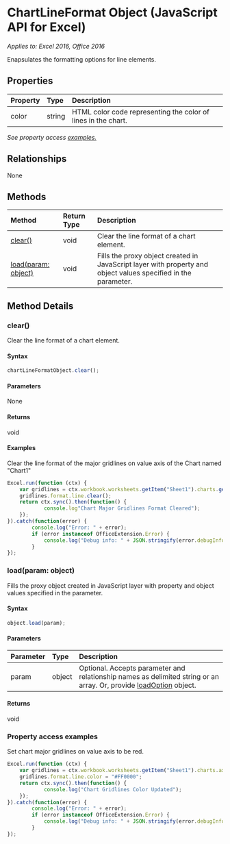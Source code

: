 # ChartLineFormat Object (JavaScript API for Excel)

_Applies to: Excel 2016, Office 2016_

Enapsulates the formatting options for line elements.

## Properties

| Property	   | Type	|Description
|:---------------|:--------|:----------|
|color|string|HTML color code representing the color of lines in the chart.|

_See property access [examples.](#property-access-examples)_

## Relationships
None


## Methods

| Method		   | Return Type	|Description|
|:---------------|:--------|:----------|
|[clear()](#clear)|void|Clear the line format of a chart element.|
|[load(param: object)](#loadparam-object)|void|Fills the proxy object created in JavaScript layer with property and object values specified in the parameter.|

## Method Details


### clear()
Clear the line format of a chart element.

#### Syntax
```js
chartLineFormatObject.clear();
```

#### Parameters
None

#### Returns
void

#### Examples

Clear the line format of the major gridlines on value axis of the Chart named "Chart1"

```js
Excel.run(function (ctx) { 
	var gridlines = ctx.workbook.worksheets.getItem("Sheet1").charts.getItem("Chart1").axes.valueaxis.majorGridlines;	
	gridlines.format.line.clear();
	return ctx.sync().then(function() {
			console.log"Chart Major Gridlines Format Cleared");
	});
}).catch(function(error) {
		console.log("Error: " + error);
		if (error instanceof OfficeExtension.Error) {
			console.log("Debug info: " + JSON.stringify(error.debugInfo));
		}
});
```

### load(param: object)
Fills the proxy object created in JavaScript layer with property and object values specified in the parameter.

#### Syntax
```js
object.load(param);
```

#### Parameters
| Parameter	   | Type	|Description|
|:---------------|:--------|:----------|
|param|object|Optional. Accepts parameter and relationship names as delimited string or an array. Or, provide [loadOption](loadoption.md) object.|

#### Returns
void
### Property access examples

Set chart major gridlines on value axis to be red.

```js
Excel.run(function (ctx) { 
	var gridlines = ctx.workbook.worksheets.getItem("Sheet1").charts.axes.valueaxis.majorGridlines;
	gridlines.format.line.color = "#FF0000";
	return ctx.sync().then(function() {
			console.log("Chart Gridlines Color Updated");
	});
}).catch(function(error) {
		console.log("Error: " + error);
		if (error instanceof OfficeExtension.Error) {
			console.log("Debug info: " + JSON.stringify(error.debugInfo));
		}
});
```
